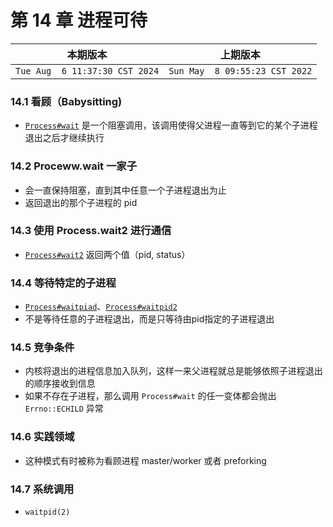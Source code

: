 # 第 14 章 进程可待

|本期版本| 上期版本
|:---:|:---:
`Tue Aug  6 11:37:30 CST 2024` | `Sun May  8 09:55:23 CST 2022`


### 14.1 看顾（Babysitting)


* [`Process#wait`](https://docs.ruby-lang.org/en/3.1/Process.html#method-c-wait) 是一个阻塞调用，该调用使得父进程一直等到它的某个子进程退出之后才继续执行

### 14.2 Proceww.wait 一家子

* 会一直保持阻塞，直到其中任意一个子进程退出为止
* 返回退出的那个子进程的 pid

### 14.3 使用 Process.wait2 进行通信

* [`Process#wait2`](https://docs.ruby-lang.org/en/3.1/Process.html#method-c-wait2) 返回两个值（pid, status）

### 14.4 等待特定的子进程


* [`Process#waitpiad`](https://docs.ruby-lang.org/en/3.1/Process.html#method-c-waitpid)、[`Process#waitpid2`](https://docs.ruby-lang.org/en/3.1/Process.html#method-c-waitpid2)
* 不是等待任意的子进程退出，而是只等待由pid指定的子进程退出


### 14.5 竞争条件

* 内核将退出的进程信息加入队列，这样一来父进程就总是能够依照子进程退出的顺序接收到信息
* 如果不存在子进程，那么调用 `Process#wait` 的任一变体都会抛出 `Errno::ECHILD` 异常


### 14.6 实践领域

* 这种模式有时被称为看顾进程 master/worker 或者 preforking



### 14.7 系统调用

* `waitpid(2)`